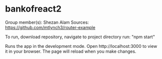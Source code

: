 # bankofreact2

Group member(s): Shezan Alam 
Sources: https://github.com/mtlynch3/router-example
 
 To run, download repository, navigate to project directory run: 
  "npm start" 
  
Runs the app in the development mode.
Open http://localhost:3000 to view it in your browser.
The page will reload when you make changes.
